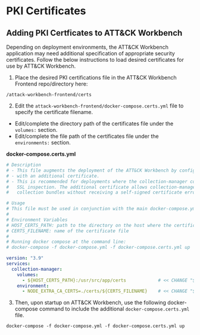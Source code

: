 # PKI Certificates

## Adding PKI Certficates to ATT&CK Workbench

Depending on deployment environments, the ATT&CK Workbench application may need additional specification of appropriate security certificates. Follow the below instructions to load desired certificates for use by ATT&CK Workbench.

1. Place the desired PKI certifications file in the ATT&CK Workbench Frontend repo/directory here:
```
/attack-workbench-frontend/certs
```

2. Edit the `attack-workbench-frontend/docker-compose.certs.yml` file to specify the certificate filename.

- Edit/complete the directory path of the certificates file under the `volumes:` section.
- Edit/complete the file path of the certificates file under the `environments:` section.


**docker-compose.certs.yml**
```yaml
# Description
# - This file augments the deployment of the ATT&CK Workbench by configuring the collection-manager container
# - with an additional certificate.
# - This is recommended for deployments where the collection-manager container is behind a firewall that performs
#   SSL inspection. The additional certificate allows collection-manager to retrieve collection-indexes and
#   collection bundles without receiving a self-signed certificate error.

# Usage
# This file must be used in conjunction with the main docker-compose.yml file.
#
# Environment Variables
# HOST_CERTS_PATH: path to the directory on the host where the certificate file is located
# CERTS_FILENAME: name of the certificate file
#
# Running docker compose at the command line:
# docker-compose -f docker-compose.yml -f docker-compose.certs.yml up

version: "3.9"
services:
  collection-manager:
    volumes:
      - ${HOST_CERTS_PATH}:/usr/src/app/certs            # << CHANGE "${HOST_CERTS_PATH}"
    environment:
      - NODE_EXTRA_CA_CERTS=./certs/${CERTS_FILENAME}    # << CHANGE "${CERTS_FILENAME}"
```

3. Then, upon startup on ATT&CK Workbench, use the following docker-compose command to include the additional `docker-compose.certs.yml` file.

```
docker-compose -f docker-compose.yml -f docker-compose.certs.yml up
```